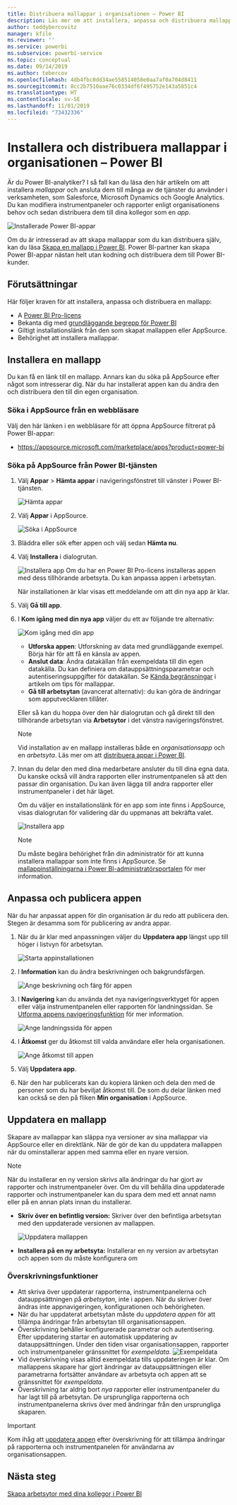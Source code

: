 ```yaml
---
title: Distribuera mallappar i organisationen – Power BI
description: Läs mer om att installera, anpassa och distribuera mallappar i din organisation i Power BI.
author: teddybercovitz
manager: kfile
ms.reviewer: ''
ms.service: powerbi
ms.subservice: powerbi-service
ms.topic: conceptual
ms.date: 09/14/2019
ms.author: tebercov
ms.openlocfilehash: 4db4fbc0dd34ae558514058e0aa7af0a704d8411
ms.sourcegitcommit: 8cc2b7510aae76c0334df6f495752e143a5851c4
ms.translationtype: HT
ms.contentlocale: sv-SE
ms.lasthandoff: 11/01/2019
ms.locfileid: "73432336"
---
```

# <a name="install-and-distribute-template-apps-in-your-organization---power-bi"></a>Installera och distribuera mallappar i organisationen – Power BI

Är du Power BI-analytiker? I så fall kan du läsa den här artikeln om att installera *mallappar* och ansluta dem till många av de tjänster du använder i verksamheten, som Salesforce, Microsoft Dynamics och Google Analytics. Du kan modifiera instrumentpaneler och rapporter enligt organisationens behov och sedan distribuera dem till dina kollegor som en *app*. 

![Installerade Power BI-appar](media/service-template-apps-install-distribute/power-bi-get-apps.png)

Om du är intresserad av att skapa mallappar som du kan distribuera själv, kan du läsa [Skapa en mallapp i Power BI](service-template-apps-create.md). Power BI-partner kan skapa Power BI-appar nästan helt utan kodning och distribuera dem till Power BI-kunder. 

## <a name="prerequisites"></a>Förutsättningar  

Här följer kraven för att installera, anpassa och distribuera en mallapp: 

- A [Power BI Pro-licens](service-self-service-signup-for-power-bi.md)
- Bekanta dig med [grundläggande begrepp för Power BI ](service-basic-concepts.md)
- Giltigt installationslänk från den som skapat mallappen eller AppSource. 
- Behörighet att installera mallappar. 

## <a name="install-a-template-app"></a>Installera en mallapp

Du kan få en länk till en mallapp. Annars kan du söka på AppSource efter något som intresserar dig. När du har installerat appen kan du ändra den och distribuera den till din egen organisation.

### <a name="search-appsource-from-a-browser"></a>Söka i AppSource från en webbläsare

Välj den här länken i en webbläsare för att öppna AppSource filtrerat på Power BI-appar:

- https://appsource.microsoft.com/marketplace/apps?product=power-bi

### <a name="search-appsource-from-the-power-bi-service"></a>Söka på AppSource från Power BI-tjänsten

1. Välj **Appar** > **Hämta appar** i navigeringsfönstret till vänster i Power BI-tjänsten.

    ![Hämta appar](media/service-template-apps-install-distribute/power-bi-get-apps-arrow.png)

2. Välj **Appar** i AppSource.

    ![Söka i AppSource](media/service-template-apps-install-distribute/power-bi-appsource.png)

3. Bläddra eller sök efter appen och välj sedan **Hämta nu**.

4. Välj **Installera** i dialogrutan.

    ![Installera app](media/service-template-apps-install-distribute/power-install-dialog.png) Om du har en Power BI Pro-licens installeras appen med dess tillhörande arbetsyta. Du kan anpassa appen i arbetsytan.

    När installationen är klar visas ett meddelande om att din nya app är klar.
4. Välj **Gå till app**.
5. I **Kom igång med din nya app** väljer du ett av följande tre alternativ:

    ![Kom igång med din app](media/service-template-apps-create/power-bi-template-app-get-started.png)

    - **Utforska appen**: Utforskning av data med grundläggande exempel. Börja här för att få en känsla av appen. 
    - **Anslut data**: Ändra datakällan från exempeldata till din egen datakälla. Du kan definiera om datauppsättningsparametrar och autentiseringsuppgifter för datakällan. Se [Kända begränsningar](service-template-apps-tips.md#known-limitations) i artikeln om tips för mallappar. 
    - **Gå till arbetsytan** (avancerat alternativ): du kan göra de ändringar som apputvecklaren tillåter.

    Eller så kan du hoppa över den här dialogrutan och gå direkt till den tillhörande arbetsytan via **Arbetsytor** i det vänstra navigeringsfönstret.
    >[!NOTE]
    >Vid installation av en mallapp installeras både en *organisationsapp* och en *arbetsyta*. Läs mer om att [distribuera appar i Power BI](service-create-distribute-apps.md).
 
6. Innan du delar den med dina medarbetare ansluter du till dina egna data. Du kanske också vill ändra rapporten eller instrumentpanelen så att den passar din organisation. Du kan även lägga till andra rapporter eller instrumentpaneler i det här läget.

   Om du väljer en installationslänk för en app som inte finns i AppSource, visas dialogrutan för validering där du uppmanas att bekräfta valet.

   ![Installera app](media/service-template-apps-install-distribute/power-install-unvalidated-dialog.png)

   >[!NOTE]
   >Du måste begära behörighet från din administratör för att kunna installera mallappar som inte finns i AppSource. Se [mallappinställningarna i Power BI-administratörsportalen](service-admin-portal.md#template-apps-settings) för mer information.

## <a name="customize-and-publish-the-app"></a>Anpassa och publicera appen

När du har anpassat appen för din organisation är du redo att publicera den. Stegen är desamma som för publicering av andra appar.

1. När du är klar med anpassningen väljer du **Uppdatera app** längst upp till höger i listvyn för arbetsytan.  

    ![Starta appinstallationen](media/service-template-apps-install-distribute/power-bi-start-install-app.png)

2. I **Information** kan du ändra beskrivningen och bakgrundsfärgen.

   ![Ange beskrivning och färg för appen](media/service-template-apps-install-distribute/power-bi-install-app-details.png)

3. I **Navigering** kan du använda det nya navigeringsverktyget för appen eller välja instrumentpanelen eller rapporten för landningssidan. Se [Utforma appens navigeringsfunktion](service-create-distribute-apps.md#design-the-navigation-experience) för mer information.

   ![Ange landningssida för appen](media/service-template-apps-install-distribute/power-bi-install-app-content.png)

4. I **Åtkomst** ger du åtkomst till valda användare eller hela organisationen.  

   ![Ange åtkomst till appen](media/service-template-apps-install-distribute/power-bi-install-access.png)

5. Välj **Uppdatera app**. 

6. När den har publicerats kan du kopiera länken och dela den med de personer som du har beviljat åtkomst till. De som du delar länken med kan också se den på fliken **Min organisation** i AppSource.

## <a name="update-a-template-app"></a>Uppdatera en mallapp

Skapare av mallappar kan släppa nya versioner av sina mallappar via AppSource eller en direktlänk. När de gör de kan du uppdatera mallappen när du ominstallerar appen med samma eller en nyare version.

  >[!NOTE]
  >När du installerar en ny version skrivs alla ändringar du har gjort av rapporter och instrumentpaneler över. Om du vill behålla dina uppdaterade rapporter och instrumentpaneler kan du spara dem med ett annat namn eller på en annan plats innan du installerar.

- **Skriv över en befintlig version:** Skriver över den befintliga arbetsytan med den uppdaterade versionen av mallappen.

   ![Uppdatera mallappen](media/service-template-apps-install-distribute/power-bi-update-app-overwrite.png)

- **Installera på en ny arbetsyta:** Installerar en ny version av arbetsytan och appen som du måste konfigurera om

### <a name="overwrite-behavior"></a>Överskrivningsfunktioner

* Att skriva över uppdaterar rapporterna, instrumentpanelerna och datauppsättningen på *arbetsytan*, inte i appen. När du skriver över ändras inte appnavigeringen, konfigurationen och behörigheten.
* När du har uppdaterat arbetsytan måste du *uppdatera appen* för att tillämpa ändringar från arbetsytan till organisationsappen.
* Överskrivning behåller konfigurerade parametrar och autentisering. Efter uppdatering startar en automatisk uppdatering av datauppsättningen. Under den tiden visar organisationsappen, rapporter och instrumentpaneler gränssnittet för *exempeldata*.
  ![Exempeldata](media/service-template-apps-install-distribute/power-bi-sample-data.png)
* Vid överskrivning visas alltid exempeldata tills uppdateringen är klar. Om mallappens skapare har gjort ändringar av datauppsättningen eller parametrarna fortsätter användare av arbetsyta och appen att se gränssnittet för *exempeldata*.
* Överskrivning tar aldrig bort *nya* rapporter eller instrumentpaneler du har lagt till på arbetsytan. De ursprungliga rapporterna och instrumentpanelerna skrivs över med ändringar från den ursprungliga skaparen.

>[!IMPORTANT]
>Kom ihåg att [uppdatera appen](#customize-and-publish-the-app) efter överskrivning för att tillämpa ändringar på rapporterna och instrumentpanelen för användarna av organisationsappen.

## <a name="next-steps"></a>Nästa steg

[Skapa arbetsytor med dina kollegor i Power BI](service-create-workspaces.md)
